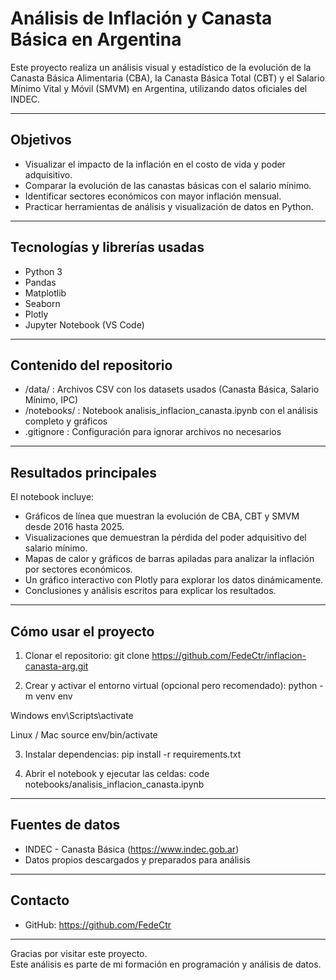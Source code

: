 # Análisis de Inflación y Canasta Básica en Argentina

Este proyecto realiza un análisis visual y estadístico de la evolución de la Canasta Básica Alimentaria (CBA), la Canasta Básica Total (CBT) y el Salario Mínimo Vital y Móvil (SMVM) en Argentina, utilizando datos oficiales del INDEC.

---

## Objetivos

- Visualizar el impacto de la inflación en el costo de vida y poder adquisitivo.
- Comparar la evolución de las canastas básicas con el salario mínimo.
- Identificar sectores económicos con mayor inflación mensual.
- Practicar herramientas de análisis y visualización de datos en Python.

---

## Tecnologías y librerías usadas

- Python 3
- Pandas
- Matplotlib
- Seaborn
- Plotly
- Jupyter Notebook (VS Code)

---

## Contenido del repositorio

- /data/ : Archivos CSV con los datasets usados (Canasta Básica, Salario Mínimo, IPC)
- /notebooks/ : Notebook analisis_inflacion_canasta.ipynb con el análisis completo y gráficos
- .gitignore : Configuración para ignorar archivos no necesarios

---

## Resultados principales

El notebook incluye:

- Gráficos de línea que muestran la evolución de CBA, CBT y SMVM desde 2016 hasta 2025.
- Visualizaciones que demuestran la pérdida del poder adquisitivo del salario mínimo.
- Mapas de calor y gráficos de barras apiladas para analizar la inflación por sectores económicos.
- Un gráfico interactivo con Plotly para explorar los datos dinámicamente.
- Conclusiones y análisis escritos para explicar los resultados.

---

## Cómo usar el proyecto

1. Clonar el repositorio:
git clone https://github.com/FedeCtr/inflacion-canasta-arg.git

2. Crear y activar el entorno virtual (opcional pero recomendado):
python -m venv env

Windows
env\Scripts\activate

Linux / Mac
source env/bin/activate

3. Instalar dependencias:
pip install -r requirements.txt

4. Abrir el notebook y ejecutar las celdas:
code notebooks/analisis_inflacion_canasta.ipynb

---

## Fuentes de datos

- INDEC - Canasta Básica (https://www.indec.gob.ar)
- Datos propios descargados y preparados para análisis

---

## Contacto

- GitHub: https://github.com/FedeCtr

---

Gracias por visitar este proyecto.  
Este análisis es parte de mi formación en programación y análisis de datos.

